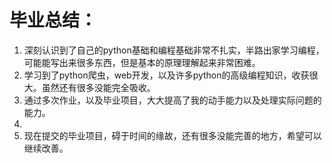 
# 毕业总结：
1. 深刻认识到了自己的python基础和编程基础非常不扎实，半路出家学习编程，可能能写出来很多东西，但是基本的原理理解起来非常困难。
2. 学习到了python爬虫，web开发，以及许多python的高级编程知识，收获很大。虽然还有很多没能完全吸收。
3. 通过多次作业，以及毕业项目，大大提高了我的动手能力以及处理实际问题的能力。
4. 
5. 现在提交的毕业项目，碍于时间的缘故，还有很多没能完善的地方，希望可以继续改善。

